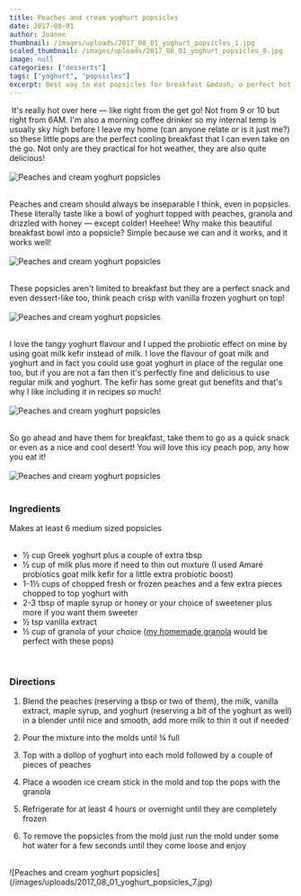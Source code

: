 ```yaml
---
title: Peaches and cream yoghurt popsicles
date: 2017-08-01
author: Joanne
thumbnail: /images/uploads/2017_08_01_yoghurt_popsicles_1.jpg
scaled_thumbnail: /images/uploads/2017_08_01_yoghurt_popsicles_0.jpg
image: null
categories: ["desserts"]
tags: ["yoghurt", "popsicles"]
excerpt: ​Best way to eat popsicles for breakfast &mdash; a perfect hot weather treat with only the good stuff in it!
---
```

​
It's really hot over here &mdash; like right from the get go! Not from 9 or 10 but right from 6AM. I'm also a morning coffee drinker so my internal temp is usually sky high before I leave my home (can anyone relate or is it just me?) so these little pops are the perfect cooling breakfast that I can even take on the go. Not only are they practical for hot weather, they are also quite delicious!
<br>
<br>
![Peaches and cream yoghurt popsicles](/images/uploads/2017_08_01_yoghurt_popsicles_2.jpg)
<br>
<br>

Peaches and cream should always be inseparable I think, even in popsicles. These literally taste like a bowl of yoghurt topped with peaches, granola and drizzled with honey &mdash; except colder! Heehee! Why make this beautiful breakfast bowl into a popsicle? Simple because we can and it works, and it works well!
<br>
<br>
![Peaches and cream yoghurt popsicles](/images/uploads/2017_08_01_yoghurt_popsicles_3.jpg)
<br>
<br>

These popsicles aren't limited to breakfast but they are a perfect snack and even dessert-like too, think peach crisp with vanilla frozen yoghurt on top!
<br>
<br>
![Peaches and cream yoghurt popsicles](/images/uploads/2017_08_01_yoghurt_popsicles_4.jpg)
<br>
<br>

I love the tangy yoghurt flavour and I upped the probiotic effect on mine by using goat milk kefir instead of milk.  I love the flavour of goat milk and yoghurt and in fact you could use goat yoghurt in place of the regular one too, but if you are not a fan then it's perfectly fine and delicious to use regular milk and yoghurt.  The kefir has some great gut benefits and that's why I like including it in recipes so much!
<br>
<br>
![Peaches and cream yoghurt popsicles](/images/uploads/2017_08_01_yoghurt_popsicles_5.jpg)
<br>
<br>

So go ahead and have them for breakfast, take them to go as a quick snack or even as a nice and cool desert! You will love this icy peach pop, any how you eat it!
<br>
<br>
![Peaches and cream yoghurt popsicles](/images/uploads/2017_08_01_yoghurt_popsicles_6.jpg)
<br>
<br>

### Ingredients
Makes at least 6 medium sized popsicles
<br>
<br>

* &frac12; cup Greek yoghurt plus a couple of extra tbsp
* &frac12; cup of milk  plus more if need to thin out mixture (I used Amaré probiotics goat milk kefir for a little extra probiotic boost)
* 1-1&frac12; cups of chopped fresh or frozen peaches and a few extra pieces chopped to top yoghurt with
* 2-3 tbsp of maple syrup or honey or your choice of sweetener plus more if you want them sweeter
* &frac12; tsp vanilla extract
* &frac12; cup of granola of your choice (<span class="highlight">[my homemade granola](https://www.oliveandmango.com/vanilla-almond-granola)</span> would be perfect with these pops)
<br>

### Directions

1. Blend the peaches (reserving a tbsp or two of them), the milk, vanilla extract, maple syrup,  and yoghurt (reserving a bit of the yoghurt as well) in a blender until nice and smooth, add more milk to thin it out if needed

1. Pour the mixture into the molds until &frac34; full

1. Top with a dollop of yoghurt into each mold followed by a couple of pieces of peaches

1. Place a wooden ice cream stick in the mold and top the pops with the granola

1. Refrigerate for at least 4 hours or overnight until they are completely frozen

1. To remove the popsicles from the mold just run the mold under some hot water for a few seconds until they come loose and enjoy

<br>
![Peaches and cream yoghurt popsicles](/images/uploads/2017_08_01_yoghurt_popsicles_7.jpg)
